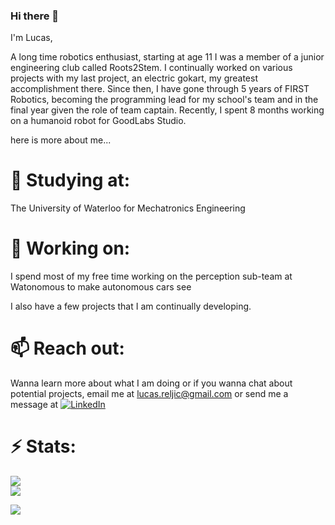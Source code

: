 ### Hi there 👋

I'm Lucas, 

A long time robotics enthusiast, starting at age 11 I was a member of a junior engineering club called Roots2Stem. I continually worked on various projects with my last project, an electric gokart, my greatest accomplishment there. Since then, I have gone through 5 years of FIRST Robotics, becoming the programming lead for my school's team and in the final year given the role of team captain. Recently, I spent 8 months working on a humanoid robot for GoodLabs Studio.

here is more about me...

# 🌱 Studying at:
The University of Waterloo for Mechatronics Engineering

# 🔭 Working on:
I spend most of my free time working on the perception sub-team at Watonomous to make autonomous cars see

I also have a few projects that I am continually developing.

# 📫 Reach out:
Wanna learn more about what I am doing or if you wanna chat about potential projects, email me at [lucas.reljic@gmail.com](mailto:lucas.reljic@gmail.com) or send me a message at 
[![LinkedIn](https://img.shields.io/badge/LinkedIn-%230077B5.svg?logo=linkedin&logoColor=white)](https://linkedin.com/in/lucas-reljic) 

# ⚡ Stats:
![](https://github-readme-streak-stats.herokuapp.com/?user=lucasreljic&theme=dark&hide_border=false)<br/>
![](https://github-readme-stats.vercel.app/api/top-langs/?username=lucasreljic&theme=dark&hide_border=false&include_all_commits=false&count_private=true&layout=compact)

[![](https://visitcount.itsvg.in/api?id=lucasreljic&label=Profile%20Views&icon=5&pretty=false)](https://visitcount.itsvg.in)

<!--
**lucasreljic/lucasreljic** is a ✨ _special_ ✨ repository because its `README.md` (this file) appears on your GitHub profile.

Here are some ideas to get you started:

- 🔭 I’m currently working on ...
- 🌱 I’m currently learning ...
- 👯 I’m looking to collaborate on ...
- 🤔 I’m looking for help with ...
- 💬 Ask me about ...
- 📫 How to reach me: ...
- 😄 Pronouns: ...
- ⚡ Fun fact: ...
-->
